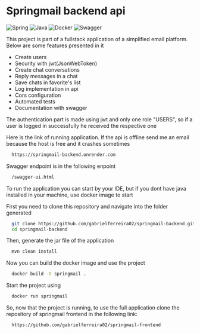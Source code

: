 # Springmail backend api

![Spring](https://img.shields.io/badge/spring-%236DB33F.svg?style=for-the-badge&logo=spring&logoColor=white)
![Java](https://img.shields.io/badge/java-%23ED8B00.svg?style=for-the-badge&logo=openjdk&logoColor=white)
![Docker](https://img.shields.io/badge/docker-%230db7ed.svg?style=for-the-badge&logo=docker&logoColor=white)
![Swagger](https://img.shields.io/badge/-Swagger-%23Clojure?style=for-the-badge&logo=swagger&logoColor=white)

This project is part of a fullstack application of a simplified email platform. Below are some features presented in it

- Create users
- Security with jwt(JsonWebToken)
- Create chat conversations
- Reply messages in a chat
- Save chats in favorite's list
- Log implementation in api
- Cors configuration
- Automated tests
- Documentation with swagger

The authentication part is made using jwt and only one role "USERS", so if a user is logged in successfully he received the respective one

Here is the link of running application. If the api is offline send me an email because the host is free and it crashes sometimes
```bash
  https://springmail-backend.onrender.com
```

Swagger endpoint is in the following enpoint
```bash
  /swagger-ui.html
```

To run the application you can start by your IDE, but if you dont have java installed in your machine, use docker image to start

First you need to clone this repository and navigate into the folder generated
```bash
  git clone https://github.com/gabrielferreira02/springmail-backend.git
  cd springmail-backend
```
Then, generate the jar file of the application
```bash
  mvn clean install
```
Now you can build the docker image and use the project
```bash
  docker build -t springmail .
```
Start the project using
```bash
  docker run springmail
```

So, now that the project is running, to use the full application clone the repository of springmail frontend in the following link:
```bash
  https://github.com/gabrielferreira02/springmail-frontend
```
